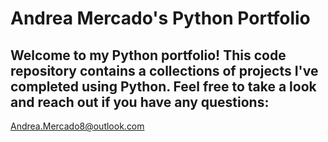 # Andrea Mercado's Python Portfolio

## Welcome to my Python portfolio! This code repository contains a collections of projects I've completed using Python. Feel free to take a look and reach out if you have any questions:
Andrea.Mercado8@outlook.com
